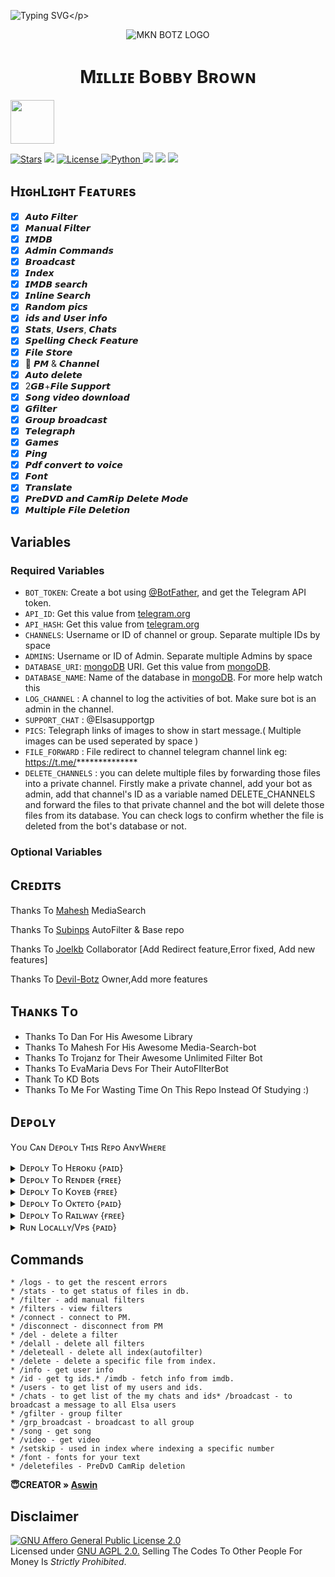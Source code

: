 ![Typing SVG](https://readme-typing-svg.herokuapp.com/?lines=𝗪𝗘𝗟𝗖𝗢𝗠E+𝗧𝗢+𝗠𝗶𝗹𝗹𝗘+𝗕𝗢𝗧!;𝗖𝗥𝗘𝗔𝗧𝗘𝗗+𝗕𝗬+𝗧𝗘𝗔𝗠+𝗠𝗿𝗬𝗞+𝗕𝗢𝗧S!;𝗔+𝗦𝗜𝗠𝗣𝗟𝗘+𝗧𝗚+𝗔𝗨𝗧𝗢𝗙𝗜𝗟𝗧𝗘𝗥+𝗕𝗢𝗧!)</p>
<p align="center">
  <img src="https://te.legra.ph/file/475659a185d568a4702ea.jpg" alt="MKN BOTZ LOGO">
</p>
<h1 align="center">
  <b> Mɪʟʟɪᴇ Bᴏʙʙʏ Bʀᴏᴡɴ </b>
</h1>

<a href="https://t.me/CCHDMovie">
  <img src="https://img.shields.io/badge/Join-blue?logo=telegram" width="70">


<a href="https://github.com/yedhukrishnanu19/MILLE-AUTO-FILTER-BOT/stargazers"><img src="https://img.shields.io/github/stars/yedhukrishnanu19/MILLE-AUTO-FILTER-BOT?color=black&logo=github&logoColor=black&style=for-the-badge" alt="Stars" /></a>
<a href="https://github.com/Greymattersbot/EvaMaria2/network/members"> <img src="https://img.shields.io/github/forks/Greymattersbot/EvaMaria2?color=black&logo=github&logoColor=black&style=for-the-badge" /></a>
<a href="https://github.com/yedhukrishnanu19/MILLE-AUTO-FILTER-BOT/blob/master/LICENSE"> <img src="https://img.shields.io/badge/License- GPL 2.0 license -blueviolet?style=for-the-badge" alt="License" /> </a>
<a href="https://www.python.org/"> <img src="https://img.shields.io/badge/Written%20in-Python-skyblue?style=for-the-badge&logo=python" alt="Python" /> </a>
<a href="https://pypi.org/project/Pyrogram/"> <img src="https://img.shields.io/pypi/v/pyrogram?color=white&label=pyrogram&logo=python&logoColor=blue&style=for-the-badge" /></a>
<a href="https://github.com/yedhukrishnanu19/MILLE-AUTO-FILTER-BOT"> <img src="https://img.shields.io/github/repo-size/yedhukrishnanu19/MILLE-AUTO-FILTER-BOT?color=skyblue&logo=github&logoColor=blue&style=for-the-badge" /></a>
<a href="https://github.com/yedhukrishnanu19/MILLE-AUTO-FILTER-BOT/commits/yedhukrishnanu19"> <img src="https://img.shields.io/github/last-commit/yedhukrishnanu19/MILLE-AUTO-FILTER-BOT?color=black&logo=github&logoColor=black&style=for-the-badge" /></a>
## HɪɢʜLɪɢʜᴛ Fᴇᴀᴛᴜʀᴇs

- [x] 𝘼𝙪𝙩𝙤 𝙁𝙞𝙡𝙩𝙚𝙧
- [x] 𝙈𝙖𝙣𝙪𝙖𝙡 𝙁𝙞𝙡𝙩𝙚𝙧
- [x] 𝙄𝙈𝘿𝘽
- [x] 𝘼𝙙𝙢𝙞𝙣 𝘾𝙤𝙢𝙢𝙖𝙣𝙙𝙨
- [x] 𝘽𝙧𝙤𝙖𝙙𝙘𝙖𝙨𝙩
- [x] 𝙄𝙣𝙙𝙚𝙭
- [x] 𝙄𝙈𝘿𝘽 𝙨𝙚𝙖𝙧𝙘𝙝
- [x] 𝙄𝙣𝙡𝙞𝙣𝙚 𝙎𝙚𝙖𝙧𝙘𝙝
- [x] 𝙍𝙖𝙣𝙙𝙤𝙢 𝙥𝙞𝙘𝙨
- [x] 𝙞𝙙𝙨 𝙖𝙣𝙙 𝙐𝙨𝙚𝙧 𝙞𝙣𝙛𝙤
- [x] 𝙎𝙩𝙖𝙩𝙨, 𝙐𝙨𝙚𝙧𝙨, 𝘾𝙝𝙖𝙩𝙨
- [x] 𝙎𝙥𝙚𝙡𝙡𝙞𝙣𝙜 𝘾𝙝𝙚𝙘𝙠 𝙁𝙚𝙖𝙩𝙪𝙧𝙚
- [x] 𝙁𝙞𝙡𝙚 𝙎𝙩𝙤𝙧𝙚
- [x] 📂 𝙋𝙈 & 𝘾𝙝𝙖𝙣𝙣𝙚𝙡
- [x] 𝘼𝙪𝙩𝙤 𝙙𝙚𝙡𝙚𝙩𝙚
- [x] 2𝙂𝘽+𝙁𝙞𝙡𝙚 𝙎𝙪𝙥𝙥𝙤𝙧𝙩
- [x] 𝙎𝙤𝙣𝙜 𝙫𝙞𝙙𝙚𝙤 𝙙𝙤𝙬𝙣𝙡𝙤𝙖𝙙
- [x] 𝙂𝙛𝙞𝙡𝙩𝙚𝙧
- [x] 𝙂𝙧𝙤𝙪𝙥 𝙗𝙧𝙤𝙖𝙙𝙘𝙖𝙨𝙩
- [x] 𝙏𝙚𝙡𝙚𝙜𝙧𝙖𝙥𝙝
- [x] 𝙂𝙖𝙢𝙚𝙨
- [x] 𝙋𝙞𝙣𝙜
- [x] 𝙋𝙙𝙛 𝙘𝙤𝙣𝙫𝙚𝙧𝙩 𝙩𝙤 𝙫𝙤𝙞𝙘𝙚
- [x] 𝙁𝙤𝙣𝙩
- [x] 𝙏𝙧𝙖𝙣𝙨𝙡𝙖𝙩𝙚
- [x] 𝙋𝙧𝙚𝘿𝙑𝘿 𝙖𝙣𝙙 𝘾𝙖𝙢𝙍𝙞𝙥 𝘿𝙚𝙡𝙚𝙩𝙚 𝙈𝙤𝙙𝙚
- [x] 𝙈𝙪𝙡𝙩𝙞𝙥𝙡𝙚 𝙁𝙞𝙡𝙚 𝘿𝙚𝙡𝙚𝙩𝙞𝙤𝙣

## Variables

### Required Variables
* `BOT_TOKEN`: Create a bot using [@BotFather](https://telegram.dog/BotFather), and get the Telegram API token.
* `API_ID`: Get this value from [telegram.org](https://my.telegram.org/apps)
* `API_HASH`: Get this value from [telegram.org](https://my.telegram.org/apps)
* `CHANNELS`: Username or ID of channel or group. Separate multiple IDs by space
* `ADMINS`: Username or ID of Admin. Separate multiple Admins by space
* `DATABASE_URI`: [mongoDB](https://www.mongodb.com) URI. Get this value from [mongoDB](https://www.mongodb.com).
* `DATABASE_NAME`: Name of the database in [mongoDB](https://www.mongodb.com). For more help watch this 
* `LOG_CHANNEL` : A channel to log the activities of bot. Make sure bot is an admin in the channel.
* `SUPPORT_CHAT` : @Elsasupportgp
* `PICS`: Telegraph links of images to show in start message.( Multiple images can be used seperated by space )
* `FILE_FORWARD` : File redirect to channel telegram channel link eg: https://t.me/**************
* `DELETE_CHANNELS` : you can delete multiple files by forwarding those files into a private channel. Firstly make a private channel, add your bot as admin, add that channel's ID as a variable named DELETE_CHANNELS and forward the files to that private channel and the bot will delete those files from its database. You can check logs to confirm whether the file is deleted from the bot's database or not.
### Optional Variables


## Cʀᴇᴅɪᴛs
 Thanks To [Mahesh](https://github.com/Mahesh0253/Media-Search-bot) MediaSearch

 Thanks To [Subinps](https://github.com/subinps/Media-Search-bot) AutoFilter & Base repo
 
 Thanks To [Joelkb](https://github.com/Joelkb) Collaborator [Add Redirect feature,Error fixed, Add new features]

 Thanks To [Devil-Botz](https://github.com/Devil-Botz) Owner,Add more features

## Tʜᴀɴᴋs Tᴏ 
 - Thanks To Dan For His Awesome Library
 - Thanks To Mahesh For His Awesome Media-Search-bot
 - Thanks To Trojanz for Their Awesome Unlimited Filter Bot
 - Thanks To EvaMaria Devs For Their AutoFIlterBot
 - Thank To KD Bots
 - Thanks To Me For Wasting Time On This Repo Instead Of Studying :)


</details>

## Dᴇᴘᴏʟʏ
Yᴏᴜ Cᴀɴ Dᴇᴘᴏʟʏ Tʜɪs Rᴇᴘᴏ AɴʏWʜᴇʀᴇ

<details><summary>Dᴇᴘᴏʟʏ Tᴏ Hᴇʀᴏᴋᴜ {ᴘᴀɪᴅ}</summary>
<p>
<br>
<a href="https://heroku.com/deploy?template=https://github.com/yedhukrishnanu19/MILLE-AUTO-FILTER-BOT">
  <img src="https://www.herokucdn.com/deploy/button.svg" alt="Deploy">
  </a>
  </p>
  </details>

<details><summary>Dᴇᴘᴏʟʏ Tᴏ Rᴇɴᴅᴇʀ {ғʀᴇᴇ}</summary>
<p>
<br>
<a href="https://dashboard.render.com/select-repo?type=web">
  <img src="https://render.com/images/deploy-to-render-button.svg" alt="deploy-to-render">
  </a>
  </p>
  <p>
</details>
<details><summary>Dᴇᴘᴏʟʏ Tᴏ Kᴏʏᴇʙ {ғʀᴇᴇ}</summary>
<p>
<br>
<a href="https://app.koyeb.com/deploy?type=git&repository=github.com/yedhukrishnanu19/MILLE-AUTO-FILTER-BOT&branch=main">
  <img src="https://www.koyeb.com/static/images/deploy/button.svg" alt="deploy-to-koyeb">
  </a>
  </p>
  <p>
</details>  
<details><summary>Dᴇᴘᴏʟʏ Tᴏ Oᴋᴛᴇᴛᴏ {ᴘᴀɪᴅ}</summary>
<p>
<br>
<a href="https://cloud.okteto.com/deploy?repository=https://github.com/yedhukrishnanu19/MILLE-AUTO-FILTER-BOT">
  <img src="https://okteto.com/develop-okteto.svg" alt="deploy-to-okteto">
  </a>
  </p>
  </details>
<details><summary>Dᴇᴘᴏʟʏ Tᴏ Rᴀɪʟᴡᴀʏ {ғʀᴇᴇ}</summary>
<p>
<br>
<a href="https://railway.app/new/template?template=https%3A%2F%2Fgithub.com%2FTamilanBotsZ%2FAwesomeFilterPro">
  <img src="https://railway.app/button.svg" alt="deploy-to-railway">
  </a>
  </p>
  </details>
<details><summary>Rᴜɴ Lᴏᴄᴀʟʟʏ/Vᴘs {ᴘᴀɪᴅ}</summary>
<p>
You must have the latest version of <a href="golang.org">go</a> installed first
<pre>
git clone https://github.com/yedhukrishnanu19/MILLE-AUTO-FILTER-BOT
cd MILLE-AUTO-FILTER-BOT
go build .
./MILLE-AUTO-FILTER-BOT
</pre>
</p>
</details>

## Commands

```
* /logs - to get the rescent errors
* /stats - to get status of files in db.
* /filter - add manual filters
* /filters - view filters
* /connect - connect to PM.
* /disconnect - disconnect from PM
* /del - delete a filter
* /delall - delete all filters
* /deleteall - delete all index(autofilter)
* /delete - delete a specific file from index.
* /info - get user info
* /id - get tg ids.* /imdb - fetch info from imdb.
* /users - to get list of my users and ids.
* /chats - to get list of the my chats and ids* /broadcast - to broadcast a message to all Elsa users
* /gfilter - group filter
* /grp_broadcast - broadcast to all group
* /song - get song
* /video - get video
* /setskip - used in index where indexing a specific number
* /font - fonts for your text
* /deletefiles - PreDvD CamRip deletion
```
<b> 😇CREATOR » [Aswin](https://t.me/Aswin_pm_Bot)</b>

## Disclaimer
[![GNU Affero General Public License 2.0](https://www.gnu.org/graphics/agplv3-155x51.png)](https://www.gnu.org/licenses/agpl-3.0.en.html#header)    
Licensed under [GNU AGPL 2.0.](https://github.com/Devil-Botz/Elsa-V3/blob/main/LICENSE)
Selling The Codes To Other People For Money Is *Strictly Prohibited*.
